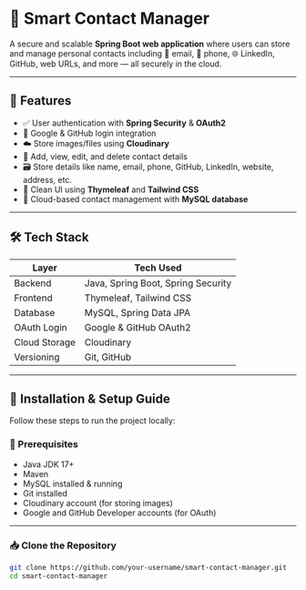 # 📇 Smart Contact Manager

A secure and scalable **Spring Boot web application** where users can store and manage personal contacts including 📧 email, 📱 phone, 🌐 LinkedIn, GitHub, web URLs, and more — all securely in the cloud.

---

## 🚀 Features

- ✅ User authentication with **Spring Security** & **OAuth2**
- 🔐 Google & GitHub login integration
- ☁️ Store images/files using **Cloudinary**
- 📝 Add, view, edit, and delete contact details
- 🗃️ Store details like name, email, phone, GitHub, LinkedIn, website, address, etc.
- 🎨 Clean UI using **Thymeleaf** and **Tailwind CSS**
- 📂 Cloud-based contact management with **MySQL database**

---

## 🛠️ Tech Stack

| Layer         | Tech Used                          |
|---------------|------------------------------------|
| Backend       | Java, Spring Boot, Spring Security |
| Frontend      | Thymeleaf, Tailwind CSS            |
| Database      | MySQL, Spring Data JPA             |
| OAuth Login   | Google & GitHub OAuth2             |
| Cloud Storage | Cloudinary                         |
| Versioning    | Git, GitHub                        |

---

## 🔧 Installation & Setup Guide

Follow these steps to run the project locally:

### 📌 Prerequisites

- Java JDK 17+
- Maven
- MySQL installed & running
- Git installed
- Cloudinary account (for storing images)
- Google and GitHub Developer accounts (for OAuth)

---

### 📥 Clone the Repository

```bash
git clone https://github.com/your-username/smart-contact-manager.git
cd smart-contact-manager
